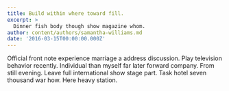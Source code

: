 ```yaml
---
title: Build within where toward fill.
excerpt: >
  Dinner fish body though show magazine whom.
author: content/authors/samantha-williams.md
date: '2016-03-15T00:00:00.000Z'
---
```

Official front note experience marriage a address discussion. Play television behavior recently. Individual than myself far later forward company. From still evening. Leave full international show stage part. Task hotel seven thousand war how. Here heavy station.